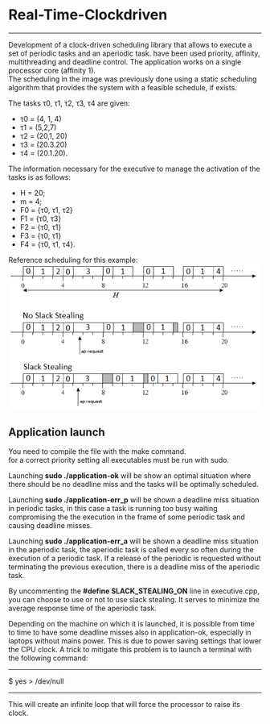 # Real-Time-Clockdriven
***
Development of a clock-driven scheduling library that allows to execute a set of periodic tasks and an aperiodic task. have been used priority, affinity, multithreading and deadline control. The application works on a single processor core (affinity 1).<br>
The scheduling in the image was previously done using a static scheduling algorithm that provides the system with a feasible schedule, if exists.

The tasks τ0, τ1, τ2, τ3, τ4  are given:
- τ0 = (4, 1, 4)
- τ1 = (5,2,7)
- τ2 = (20,1, 20)
- τ3 = (20.3.20)
- τ4 = (20.1.20).

The information necessary for the executive to manage the activation of the tasks is as follows: 
- H = 20;
- m = 4;
- F0 = {τ0, τ1, τ2} 
- F1 = {τ0, τ3}
- F2 = {τ0, τ1}
- F3 = {τ0, τ1}
- F4 = {τ0, τ1, τ4}.

Reference scheduling for this example:<br>
![](clock-driven-scheduling.png)

## Application launch
You need to compile the file with the make command. <br>
for a correct priority setting all executables must be run with sudo. <br>

Launching <b>sudo ./application-ok</b> will be show an optimal situation where there should be no deadline miss and the tasks will be optimally scheduled. 

Launching <b>sudo ./application-err_p</b> will be shown a deadline miss situation in periodic tasks, in this case a task is running too busy waiting compromising the the execution in the frame of some periodic task and causing deadline misses.<br>

Launching <b>sudo ./application-err_a</b> will be shown a deadline miss situation in the aperiodic task, the aperiodic task is called every so often during the execution of a periodic task. If a release of the periodic is requested without terminating the previous execution, there is a deadline miss of the aperiodic task.<br>

By uncommenting the <b>#define SLACK_STEALING_ON</b> line in executive.cpp, you can choose to use or not to use slack stealing. It serves to minimize the average response time of the aperiodic task.
<br>

Depending on the machine on which it is launched, it is possible from time to time to have some deadline misses also in application-ok, especially in laptops without mains power. This is due to power saving settings that lower the CPU clock. A trick to mitigate this problem is to launch a terminal with the following command:<br>

------------------------------------
$ yes > /dev/null

------------------------------------
This will create an infinite loop that will force the processor to raise its clock.<br>
